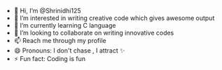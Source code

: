 - 👋 Hi, I’m @Shrinidhi125
- 👀 I’m interested in writing creative code which gives awesome output
- 🌱 I’m currently learning C language
- 💞️ I’m looking to collaborate on writing innovative codes 
- 📫 Reach me through my profile
- 😄 Pronouns: I don't chase , I attract ✨
- ⚡ Fun fact: Coding is fun

<!---
Shrinidhi125/Shrinidhi125 is a ✨ special ✨ repository because its `README.md` (this file) appears on your GitHub profile.
You can click the Preview link to take a look at your changes.
--->
